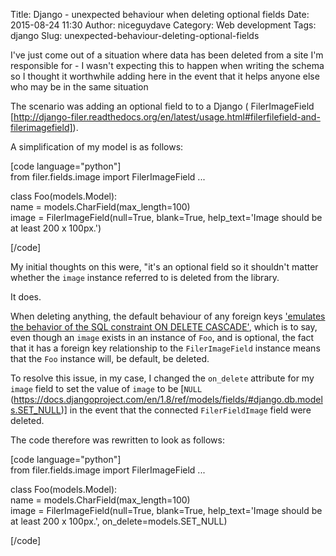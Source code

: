 Title: Django - unexpected behaviour when deleting optional fields
Date: 2015-08-24 11:30
Author: niceguydave
Category: Web development
Tags: django
Slug: unexpected-behaviour-deleting-optional-fields

I've just come out of a situation where data has been deleted from a site
I'm responsible for - I wasn't expecting this to happen when writing the 
schema so I thought it worthwhile adding here in the event that it helps
anyone else who may be in the same situation

The scenario was adding an optional field to to a Django (
FilerImageField [http://django-filer.readthedocs.org/en/latest/usage.html#filerfilefield-and-filerimagefield]).

A simplification of my model is as follows:

[code language="python"]  
from filer.fields.image import FilerImageField
...

class Foo(models.Model):  
    name = models.CharField(max_length=100)      
    image = FilerImageField(null=True, blank=True,
                            help_text='Image should be at least 200 x 100px.')

[/code]

My initial thoughts on this were, "it's an optional field so it shouldn't 
matter whether the `image` instance referred to is deleted from the library.
 
It does.

When deleting anything, the default behaviour of any foreign keys 
['emulates the behavior of the SQL constraint ON DELETE 
CASCADE'](https://docs.djangoproject.com/en/1.8/ref/models/fields/#django.db.models.ForeignKey.on_delete), 
which is to say, even though an `image` exists in an instance of `Foo`, 
and is optional, the fact that it has a foreign key relationship to the
`FilerImageField` instance means that the `Foo` instance will, be default,
 be deleted.

To resolve this issue, in my case, I changed the `on_delete` attribute for my
`image` field to set the value of `image` to be
[`NULL` (https://docs.djangoproject.com/en/1.8/ref/models/fields/#django.db.models.SET_NULL)] 
in the event that the connected `FilerFieldImage` field were deleted.

The code therefore was rewritten to look as follows:

[code language="python"]  
from filer.fields.image import FilerImageField
...

class Foo(models.Model):  
    name = models.CharField(max_length=100)      
    image = FilerImageField(null=True, blank=True,
                            help_text='Image should be at least 200 x 100px.',
                            on_delete=models.SET_NULL)

[/code]
